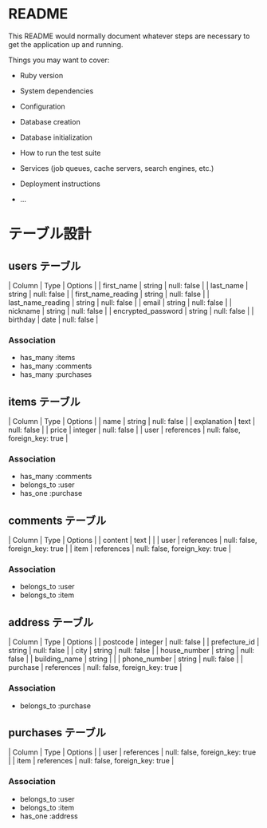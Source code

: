 # README

This README would normally document whatever steps are necessary to get the
application up and running.

Things you may want to cover:

* Ruby version

* System dependencies

* Configuration

* Database creation

* Database initialization

* How to run the test suite

* Services (job queues, cache servers, search engines, etc.)

* Deployment instructions

* ...
# テーブル設計

## users テーブル

| Column                | Type     | Options     |
| first_name            | string   | null: false |
| last_name             | string   | null: false |
| first_name_reading    | string   | null: false |
| last_name_reading     | string   | null: false |
| email                 | string   | null: false |
| nickname              | string   | null: false |
| encrypted_password    | string   | null: false |
| birthday              | date     | null: false |


### Association

- has_many :items
- has_many :comments
- has_many :purchases

## items テーブル

| Column      | Type       | Options                        |
| name        | string     | null: false                    |
| explanation | text       | null: false                    |
| price       | integer    | null: false                    |
| user        | references | null: false, foreign_key: true |

### Association

- has_many :comments
- belongs_to :user
- has_one :purchase

## comments テーブル

| Column  | Type       | Options                        |
| content | text       |                                |
| user    | references | null: false, foreign_key: true |
| item    | references | null: false, foreign_key: true |

### Association

- belongs_to :user
- belongs_to :item

## address テーブル

| Column        | Type       | Options                        |
| postcode      | integer    | null: false                    |
| prefecture_id | string     | null: false                    |
| city          | string     | null: false                    |
| house_number  | string     | null: false                    |
| building_name | string     |                                |
| phone_number  | string     | null: false                    |
| purchase      | references | null: false, foreign_key: true |

### Association

- belongs_to :purchase

## purchases テーブル

| Column  | Type       | Options                        |
| user    | references | null: false, foreign_key: true |
| item    | references | null: false, foreign_key: true |

### Association

- belongs_to :user
- belongs_to :item
- has_one :address



